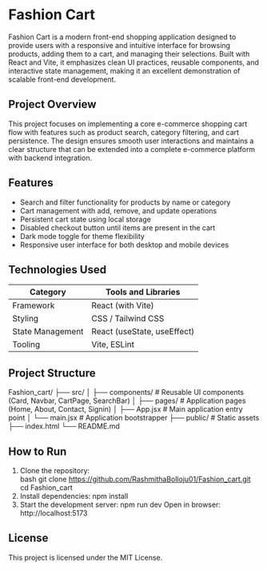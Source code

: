 # Fashion Cart  

Fashion Cart is a modern front-end shopping application designed to provide users with a responsive and intuitive interface for browsing products, adding them to a cart, and managing their selections. Built with React and Vite, it emphasizes clean UI practices, reusable components, and interactive state management, making it an excellent demonstration of scalable front-end development.  

## Project Overview  

This project focuses on implementing a core e-commerce shopping cart flow with features such as product search, category filtering, and cart persistence. The design ensures smooth user interactions and maintains a clear structure that can be extended into a complete e-commerce platform with backend integration.  

## Features  

- Search and filter functionality for products by name or category  
- Cart management with add, remove, and update operations  
- Persistent cart state using local storage  
- Disabled checkout button until items are present in the cart  
- Dark mode toggle for theme flexibility  
- Responsive user interface for both desktop and mobile devices
  
## Technologies Used  

| Category        | Tools and Libraries        |  
|-----------------|----------------------------|  
| Framework       | React (with Vite)          |  
| Styling         | CSS / Tailwind CSS         |  
| State Management| React (useState, useEffect) |  
| Tooling         | Vite, ESLint               |  

## Project Structure  

Fashion_cart/
├── src/
│ ├── components/ # Reusable UI components (Card, Navbar, CartPage, SearchBar)
│ ├── pages/ # Application pages (Home, About, Contact, Signin)
│ ├── App.jsx # Main application entry point
│ └── main.jsx # Application bootstrapper
├── public/ # Static assets
├── index.html
└── README.md

## How to Run  

1. Clone the repository:  
   bash
   git clone https://github.com/RashmithaBolloju01/Fashion_cart.git
   cd Fashion_cart
2. Install dependencies:
   npm install
4. Start the development server:
   npm run dev
   Open in browser: http://localhost:5173

## License

This project is licensed under the MIT License.
